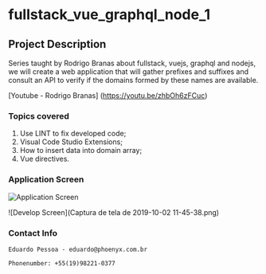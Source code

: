 # fullstack_vue_graphql_node_1

## Project Description
Series taught by Rodrigo Branas about fullstack, vuejs, graphql and nodejs, we will create a web application that will gather prefixes and suffixes and consult an API to verify if the domains formed by these names are available.

[Youtube - Rodrigo Branas] (https://youtu.be/zhbOh6zFCuc)

### Topics covered
1. Use LINT to fix developed code;
2. Visual Code Studio Extensions;
3. How to insert data into domain array;
4. Vue directives.

### Application Screen

![Application Screen](https://user-images.githubusercontent.com/19197999/66066165-61db0000-e51f-11e9-992b-bcc0ee34900f.png)


![Develop Screen](Captura de tela de 2019-10-02 11-45-38.png)

### Contact Info
```
Eduardo Pessoa - eduardo@phoenyx.com.br

Phonenumber: +55(19)98221-0377
```
